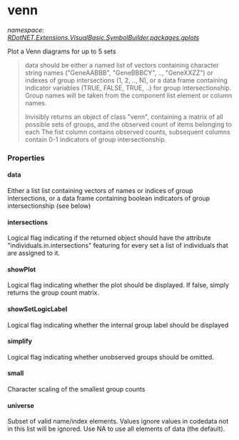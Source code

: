 ﻿# venn
_namespace: [RDotNET.Extensions.VisualBasic.SymbolBuilder.packages.gplots](./index.md)_

Plot a Venn diagrams for up to 5 sets

> 
>  data should be either a named list of vectors containing character string names ("GeneAABBB", "GeneBBBCY", .., "GeneXXZZ")
>  or indexes of group intersections (1, 2, .., N), or a data frame containing indicator variables (TRUE, FALSE, TRUE, ..)
>  for group intersectionship. Group names will be taken from the component list element or column names.
> 
>  Invisibly returns an object of class "venn", containing a matrix of all possible sets of groups, and the observed count of
>  items belonging to each The fist column contains observed counts, subsequent columns contain 0-1 indicators of group
>  intersectionship.
>  



### Properties

#### data
Either a list list containing vectors of names or indices of group intersections,
 or a data frame containing boolean indicators of group intersectionship (see below)
#### intersections
Logical flag indicating if the returned object should have the attribute "individuals.in.intersections"
 featuring for every set a list of individuals that are assigned to it.
#### showPlot
Logical flag indicating whether the plot should be displayed. If false, simply returns the group count matrix.
#### showSetLogicLabel
Logical flag indicating whether the internal group label should be displayed
#### simplify
Logical flag indicating whether unobserved groups should be omitted.
#### small
Character scaling of the smallest group counts
#### universe
Subset of valid name/index elements. Values ignore values in codedata not
 in this list will be ignored. Use NA to use all elements of data (the default).
